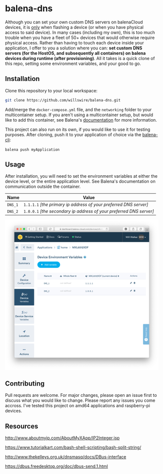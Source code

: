 # balena-dns

Although you can set your own custom DNS servers on balenaCloud devices, it is [only](https://www.balena.io/docs/reference/OS/network/2.x/#setting-a-static-ip) when flashing a device (or when you have physical access to said device). In many cases (including my own), this is too much trouble when you have a fleet of 50+ devices that would otherwise require physical access. Rather than having to touch each device inside your application, I offer to you a solution where you can: **set custom DNS servers (for the HostOS, and subsequently all containers) on balena devices during runtime (after provisioning)**.  All it takes is a quick clone of this repo, setting some environment variables, and your good to go. 

## Installation

Clone this repository to your local workspace:

```bash
git clone https://github.com/willswire/balena-dns.git
```

Add/merge the `docker-compose.yml` file, and the `networking` folder to your multicontainer setup. If you aren't using a multicontainer setup, but would like to add this container, see Balena's [documentation](https://www.balena.io/docs/learn/develop/multicontainer/) for more information.

This project can also run on its own, if you would like to use it for testing purposes. After cloning, push it to your application of choice via the [balena-cli](https://github.com/balena-io/balena-cli/blob/master/INSTALL.md):

`balena push myApplication`

## Usage

After installation, you will need to set the environment variables at either the device level, or the entire application level.  See Balena's documentation on communication outside the container.

| Name    | Value                                                        |
| ------- | ------------------------------------------------------------ |
| `DNS_1` | `1.1.1.1` _[the primary ip address of your preferred DNS server]_ |
| `DNS_2` | `1.0.0.1` _[the secondary ip address of your preferred DNS server]_ |

![screenshot](screenshot.png)

## Contributing

Pull requests are welcome. For major changes, please open an issue first to discuss what you would like to change. Please report any issues you come accross. I've tested this project on amd64 applications and raspberry-pi devices.

## Resources
http://www.aboutmyip.com/AboutMyXApp/IP2Integer.jsp

https://www.tutorialkart.com/bash-shell-scripting/bash-split-string/

http://www.thekelleys.org.uk/dnsmasq/docs/DBus-interface

https://dbus.freedesktop.org/doc/dbus-send.1.html
